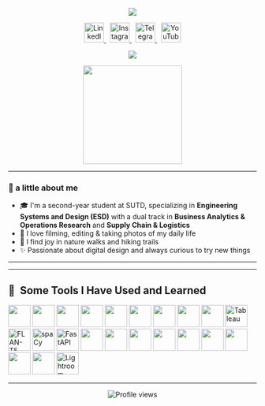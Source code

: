 <!-- 🌌 Animated Capsule Header -->
<p align="center">
  <img src="https://capsule-render.vercel.app/api?type=waving&color=0f0c29,302b63,24243e&height=100&section=header&text=Hi,%20I'm%20Esther!&fontSize=28&animation=fadeIn" />
</p>
<p align="center">
  <a href="https://www.linkedin.com/in/aureliaesther/">
    <img height="40" src="https://cdn.jsdelivr.net/gh/devicons/devicon/icons/linkedin/linkedin-original.svg" alt="LinkedIn" />
  </a>
  &nbsp;
  <a href="https://instagram.com/_aesther">
    <img height="40" src="https://cdn-icons-png.flaticon.com/512/174/174855.png" alt="Instagram" />
  </a>
  &nbsp;
  <a href="https://t.me/aurrtherr">
    <img height="40" src="https://cdn-icons-png.flaticon.com/512/2111/2111646.png" alt="Telegram" />
  </a>
  &nbsp;
  <a href="https://youtube.com/@aurrtherr">
    <img height="40" src="https://cdn-icons-png.flaticon.com/512/1384/1384060.png" alt="YouTube" />
  </a>
</p>
<!-- 🧃 Animated Typing Message -->
<p align="center">
  <img src="https://readme-typing-svg.herokuapp.com?font=Fira+Code&pause=1000&color=F58DAF&center=true&width=435&lines=This+page+is+in+progress..." />
</p>

<!-- 🎞️ GIF -->
<p align="center">
  <img src="https://media0.giphy.com/media/v1.Y2lkPTc5MGI3NjExOGI3OTNnbGM5MDBhNWQyOXd1ankxYnk4bGs0M3dpMnoyM2tsb25wMSZlcD12MV9pbnRlcm5hbF9naWZfYnlfaWQmY3Q9Zw/sxtxMmbHzBYru/giphy.gif" height="200"/>
</p>

---

### 🍃 a little about me

- 🎓 I'm a second-year student at SUTD, specializing in **Engineering Systems and Design (ESD)** with a dual track in **Business Analytics & Operations Research** and **Supply Chain & Logistics**
- 📸 I love filming, editing & taking photos of my daily life
- 🥾 I find joy in nature walks and hiking trails
- ✨ Passionate about digital design and always curious to try new things

---


---
<h2> 🚀 &nbsp;Some Tools I Have Used and Learned</h2>

<p align="left">
  <img src="https://cdn.jsdelivr.net/gh/devicons/devicon/icons/python/python-original.svg" width="45" />
  <img src="https://cdn.jsdelivr.net/gh/devicons/devicon/icons/r/r-original.svg" width="45" />
  <img src="https://cdn.jsdelivr.net/gh/devicons/devicon/icons/mysql/mysql-original.svg" width="45" />
  <img src="https://cdn.jsdelivr.net/gh/devicons/devicon/icons/julia/julia-original.svg" width="45" />
  <img src="https://cdn.jsdelivr.net/gh/devicons/devicon/icons/googlecloud/googlecloud-original.svg" width="45" />
  <img src="https://cdn.jsdelivr.net/gh/devicons/devicon/icons/jupyter/jupyter-original.svg" width="45" />

  <img src="https://cdn.jsdelivr.net/gh/devicons/devicon/icons/numpy/numpy-original.svg" width="45" />
  <img src="https://cdn.jsdelivr.net/gh/devicons/devicon/icons/pandas/pandas-original.svg" width="45" />
  <img src="https://cdn.jsdelivr.net/gh/devicons/devicon/icons/matplotlib/matplotlib-original.svg" width="45" />
  <img src="https://cdn.worldvectorlogo.com/logos/tableau-software.svg" alt="Tableau" width="45" />

  <img src="https://static.datalearner.com/assets/foundation_models/images/Flan-T5.png" alt="FLAN-T5" width="45" />
  <img src="https://upload.wikimedia.org/wikipedia/commons/8/88/Spacy_logo.svg" alt="spaCy" width="45" />

  <img src="https://cdnlogo.com/logos/f/85/fastapi.svg" alt="FastAPI" width="45" />
  <img src="https://cdn.jsdelivr.net/gh/devicons/devicon/icons/docker/docker-original.svg" width="45" />
  <img src="https://cdn.jsdelivr.net/gh/devicons/devicon/icons/kubernetes/kubernetes-plain.svg" width="45" />

  <img src="https://cdn.jsdelivr.net/gh/devicons/devicon/icons/html5/html5-original.svg" width="45" />
  <img src="https://cdn.jsdelivr.net/gh/devicons/devicon/icons/css3/css3-original.svg" width="45" />
  <img src="https://cdn.jsdelivr.net/gh/devicons/devicon/icons/figma/figma-original.svg" width="45" />

  <img src="https://cdn.jsdelivr.net/gh/devicons/devicon/icons/photoshop/photoshop-plain.svg" width="45" />
  <img src="https://cdn.jsdelivr.net/gh/devicons/devicon/icons/illustrator/illustrator-plain.svg" width="45" />
  <img src="https://cdn.jsdelivr.net/gh/devicons/devicon/icons/aftereffects/aftereffects-plain.svg" width="45" />
  <img src="https://cdn.jsdelivr.net/gh/devicons/devicon/icons/premierepro/premierepro-plain.svg" width="45" />
  <img src="https://upload.wikimedia.org/wikipedia/commons/5/5f/Adobe_Photoshop_Lightroom_CC_logo.svg" alt="Lightroom" width="45" />
</p>


---

<p align="center">
  <img src="https://komarev.com/ghpvc/?username=aureliaesther&color=lightpink" alt="Profile views" />
</p>
